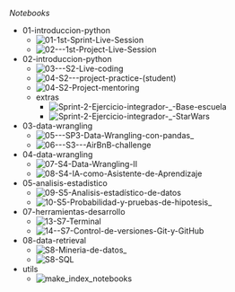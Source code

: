 *Notebooks*

   - 01-introduccion-python
      - ![01-1st-Sprint-Live-Session](https://colab.research.google.com/github/zyntonyson/bootcamp_ds_da/blob/main/01-introduccion-python/01-1st-Sprint-Live-Session.ipynb)
      - ![02---1st-Project-Live-Session](https://colab.research.google.com/github/zyntonyson/bootcamp_ds_da/blob/main/01-introduccion-python/02---1st-Project-Live-Session.ipynb)
   - 02-introduccion-python
      - ![03---S2-Live-coding](https://colab.research.google.com/github/zyntonyson/bootcamp_ds_da/blob/main/02-introduccion-python/03---S2-Live-coding.ipynb)
      - ![04-S2---project-practice-(student)](https://colab.research.google.com/github/zyntonyson/bootcamp_ds_da/blob/main/02-introduccion-python/04-S2---project-practice-(student).ipynb)
      - ![04-S2-Project-mentoring](https://colab.research.google.com/github/zyntonyson/bootcamp_ds_da/blob/main/02-introduccion-python/04-S2-Project-mentoring.ipynb)
      - extras
         - ![Sprint-2-Ejercicio-integrador-_-Base-escuela](https://colab.research.google.com/github/zyntonyson/bootcamp_ds_da/blob/main/02-introduccion-python/extras/Sprint-2-Ejercicio-integrador-_-Base-escuela.ipynb)
         - ![Sprint-2-Ejercicio-integrador-_-StarWars](https://colab.research.google.com/github/zyntonyson/bootcamp_ds_da/blob/main/02-introduccion-python/extras/Sprint-2-Ejercicio-integrador-_-StarWars.ipynb)
   - 03-data-wrangling
      - ![05---SP3-Data-Wrangling-con-pandas_](https://colab.research.google.com/github/zyntonyson/bootcamp_ds_da/blob/main/03-data-wrangling/05---SP3-Data-Wrangling-con-pandas_.ipynb)
      - ![06---S3---AirBnB-challenge](https://colab.research.google.com/github/zyntonyson/bootcamp_ds_da/blob/main/03-data-wrangling/06---S3---AirBnB-challenge.ipynb)
   - 04-data-wrangling
      - ![07-S4-Data-Wrangling-II](https://colab.research.google.com/github/zyntonyson/bootcamp_ds_da/blob/main/04-data-wrangling/07-S4-Data-Wrangling-II.ipynb)
      - ![08-S4-IA-como-Asistente-de-Aprendizaje](https://colab.research.google.com/github/zyntonyson/bootcamp_ds_da/blob/main/04-data-wrangling/08-S4-IA-como-Asistente-de-Aprendizaje.ipynb)
   - 05-analisis-estadistico
      - ![09-S5-Analisis-estadístico-de-datos](https://colab.research.google.com/github/zyntonyson/bootcamp_ds_da/blob/main/05-analisis-estadistico/09-S5-Analisis-estadístico-de-datos.ipynb)
      - ![10-S5-Probabilidad-y-pruebas-de-hipotesis_](https://colab.research.google.com/github/zyntonyson/bootcamp_ds_da/blob/main/05-analisis-estadistico/10-S5-Probabilidad-y-pruebas-de-hipotesis_.ipynb)
   - 07-herramientas-desarrollo
      - ![13-S7-Terminal](https://colab.research.google.com/github/zyntonyson/bootcamp_ds_da/blob/main/07-herramientas-desarrollo/13-S7-Terminal.ipynb)
      - ![14--S7-Control-de-versiones-Git-y-GitHub](https://colab.research.google.com/github/zyntonyson/bootcamp_ds_da/blob/main/07-herramientas-desarrollo/14--S7-Control-de-versiones-Git-y-GitHub.ipynb)
   - 08-data-retrieval
      - ![S8-Mineria-de-datos_](https://colab.research.google.com/github/zyntonyson/bootcamp_ds_da/blob/main/08-data-retrieval/S8-Mineria-de-datos_.ipynb)
      - ![S8-SQL](https://colab.research.google.com/github/zyntonyson/bootcamp_ds_da/blob/main/08-data-retrieval/S8-SQL.ipynb)
   - utils
      - ![make_index_notebooks](https://colab.research.google.com/github/zyntonyson/bootcamp_ds_da/blob/main/utils/make_index_notebooks.ipynb)
